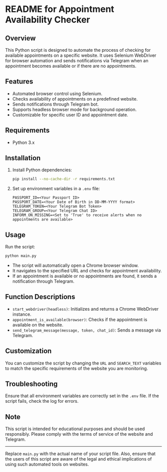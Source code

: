# README for Appointment Availability Checker

## Overview
This Python script is designed to automate the process of checking for available appointments on a specific website. It uses Selenium WebDriver for browser automation and sends notifications via Telegram when an appointment becomes available or if there are no appointments.

## Features
- Automated browser control using Selenium.
- Checks availability of appointments on a predefined website.
- Sends notifications through Telegram bot.
- Supports headless browser mode for background operation.
- Customizable for specific user ID and appointment date.

## Requirements
- Python 3.x

## Installation
1. Install Python dependencies:
   ```bash
   pip install --no-cache-dir -r requirements.txt
   ```
2. Set up environment variables in a `.env` file:
   ```
   PASSPORT_ID=<Your Passport ID>
   PASSPORT_DATE=<Your Date of Birth in DD-MM-YYYY format>
   TELEGRAM_TOKEN=<Your Telegram Bot Token>
   TELEGRAM_GROUP=<Your Telegram Chat ID>
   INFORM_ON_MISSING=<Set to 'True' to receive alerts when no appointments are available>
   ```

## Usage
Run the script:
```bash
python main.py
```
- The script will automatically open a Chrome browser window.
- It navigates to the specified URL and checks for appointment availability.
- If an appointment is available or no appointments are found, it sends a notification through Telegram.

## Function Descriptions
- `start_webdriver(headless)`: Initializes and returns a Chrome WebDriver instance.
- `appointment_is_available(browser)`: Checks if the appointment is available on the website.
- `send_telegram_message(message, token, chat_id)`: Sends a message via Telegram.

## Customization
You can customize the script by changing the `URL` and `SEARCH_TEXT` variables to match the specific requirements of the website you are monitoring.

## Troubleshooting
Ensure that all environment variables are correctly set in the `.env` file. If the script fails, check the log for errors.

## Note
This script is intended for educational purposes and should be used responsibly. Please comply with the terms of service of the website and Telegram.

---

Replace `main.py` with the actual name of your script file. Also, ensure that the users of this script are aware of the legal and ethical implications of using such automated tools on websites.